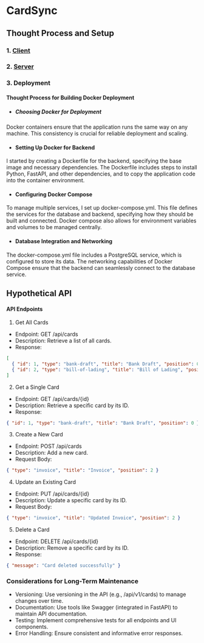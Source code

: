 # CardSync

## Thought Process and Setup

### 1. [Client](client/README.md)

### 2. [Server](server/Readme.md)

### 3. Deployment

#### Thought Process for Building Docker Deployment

- ##### Choosing Docker for Deployment
Docker containers ensure that the application runs the same way on any machine. This consistency is crucial for reliable deployment and scaling.

- #### Setting Up Docker for Backend
I started by creating a Dockerfile for the backend, specifying the base image and necessary dependencies. The Dockerfile includes steps to install Python, FastAPI, and other dependencies, and to copy the application code into the container environment.

- #### Configuring Docker Compose
To manage multiple services, I set up docker-compose.yml. This file defines the services for the database and backend, specifying how they should be built and connected. Docker compose also allows for environment variables and volumes to be managed centrally.

- #### Database Integration and Networking
The docker-compose.yml file includes a PostgreSQL service, which is configured to store its data. The networking capabilities of Docker Compose ensure that the backend can seamlessly connect to the database service.

## Hypothetical API

#### API Endpoints
1. Get All Cards
- Endpoint: GET /api/cards
- Description: Retrieve a list of all cards.
- Response:
```json
[
  { "id": 1, "type": "bank-draft", "title": "Bank Draft", "position": 0 },
  { "id": 2, "type": "bill-of-lading", "title": "Bill of Lading", "position": 1 }
]
```

2. Get a Single Card
- Endpoint: GET /api/cards/{id}
- Description: Retrieve a specific card by its ID.
- Response:
```json
{ "id": 1, "type": "bank-draft", "title": "Bank Draft", "position": 0 }
```

3. Create a New Card
- Endpoint: POST /api/cards
- Description: Add a new card.
- Request Body:
```json
{ "type": "invoice", "title": "Invoice", "position": 2 }
```

4. Update an Existing Card

- Endpoint: PUT /api/cards/{id}
- Description: Update a specific card by its ID.
- Request Body:
```json
{ "type": "invoice", "title": "Updated Invoice", "position": 2 }
```

5. Delete a Card
- Endpoint: DELETE /api/cards/{id}
- Description: Remove a specific card by its ID.
- Response:
```json
{ "message": "Card deleted successfully" }
```

### Considerations for Long-Term Maintenance

- Versioning: Use versioning in the API (e.g., /api/v1/cards) to manage changes over time.
- Documentation: Use tools like Swagger (integrated in FastAPI) to maintain API documentation.
- Testing: Implement comprehensive tests for all endpoints and UI components.
- Error Handling: Ensure consistent and informative error responses.
